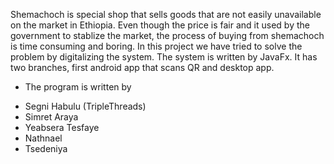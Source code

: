 Shemachoch is special shop that sells goods that are not easily unavailable on the market in Ethiopia. Even though the price is fair and it
used by the government to stablize the market, the process of buying from shemachoch is time consuming and boring. In this project we 
have tried to solve the problem by digitalizing the system. The system is written by JavaFx. It has two branches, first android
app that scans QR and desktop app.
- The program is written by
 * Segni Habulu (TripleThreads)
 * Simret Araya
 * Yeabsera Tesfaye
 * Nathnael
 * Tsedeniya
